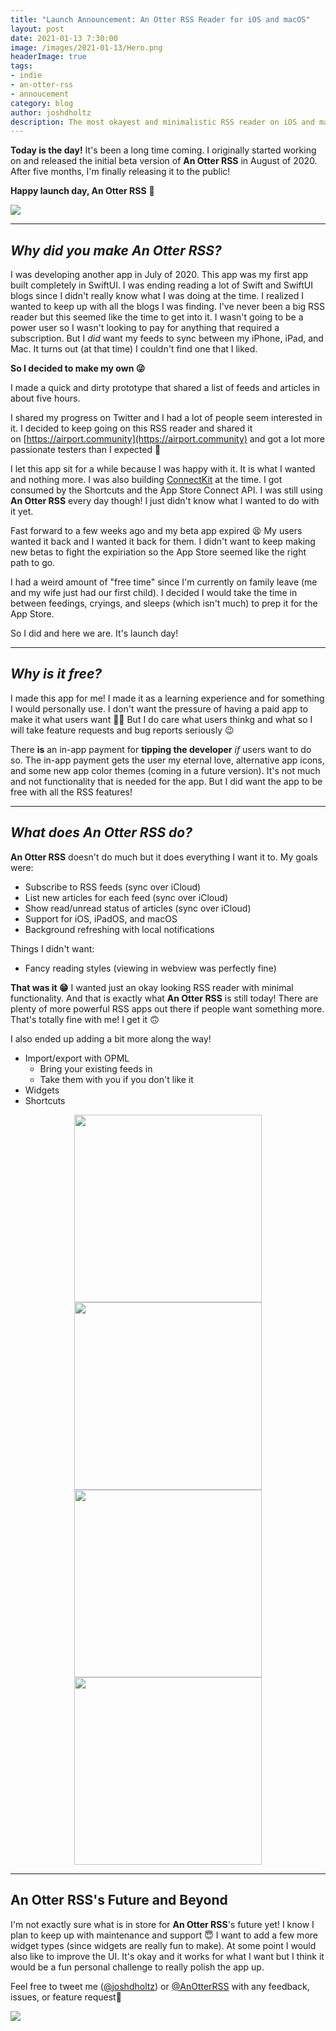 ```yaml
---
title: "Launch Announcement: An Otter RSS Reader for iOS and macOS"
layout: post
date: 2021-01-13 7:30:00
image: /images/2021-01-13/Hero.png
headerImage: true
tags:
- indie
- an-otter-rss
- annoucement
category: blog
author: joshdholtz
description: The most okayest and minimalistic RSS reader on iOS and macOS
---
```


**Today is the day!** It's been a long time coming. I originally started working on and released the initial beta version of <strong>An Otter RSS</strong> in August of 2020. After five months, I'm finally releasing it to the public!

**Happy launch day, An Otter RSS** 🥳

<a href="https://apps.apple.com/us/app/an-otter-rss-reader/id1529696614" target="_blank">
  <img src="/images/Download_on_App_Store.svg"/>
</a>

<hr/>

## _Why did you make An Otter RSS?_

I was developing another app in July of 2020. This app was my first app built completely in SwiftUI. I was ending reading a lot of Swift and SwiftUI blogs since I didn't really know what I was doing at the time. I realized I wanted to keep up with all the blogs I was finding. I've never been a big RSS reader but this seemed like the time to get into it. I wasn't going to be a power user so I wasn't looking to pay for anything that required a subscription. But I _did_ want my feeds to sync between my iPhone, iPad, and Mac. It turns out (at that time) I couldn't find one that I liked.

**So I decided to make my own 😜**

I made a quick and dirty prototype that shared a list of feeds and articles in about five hours. 

I shared my progress on Twitter and I had a lot of people seem interested in it. I decided to keep going on this RSS reader and shared it on [https://airport.community](https://airport.community) and got a lot more passionate testers than I expected 🥳

I let this app sit for a while because I was happy with it. It is what I wanted and nothing more. I was also building [ConnectKit](https://connectkit.app) at the time. I got consumed by the Shortcuts and the App Store Connect API. I was still using <strong>An Otter RSS</strong> every day though! I just didn't know what I wanted to do with it yet.

Fast forward to a few weeks ago and my beta app expired 😫 My users wanted it back and I wanted it back for them. I didn't want to keep making new betas to fight the expiriation so the App Store seemed like the right path to go.

I had a weird amount of "free time" since I'm currently on family leave (me and my wife just had our first child). I decided I would take the time in between feedings, cryings, and sleeps (which isn't much) to prep it for the App Store.

So I did and here we are. It's launch day!

<hr/>

## _Why is it free?_

I made this app for me! I made it as a learning experience and for something I would personally use. I don't want the pressure of having a paid app to make it what users want 🤷‍♂️ But I do care what users thinkg and what so I will take feature requests and bug reports seriously 😉

There **is** an in-app payment for **tipping the developer** _if_ users want to do so. The in-app payment gets the user my eternal love, alternative app icons, and some new app color themes (coming in a future version). It's not much and not functionality that is needed for the app. But I did want the app to be free with all the RSS features!

<hr/>

## _What does An Otter RSS do?_

<strong>An Otter RSS</strong> doesn't do much but it does everything I want it to. My goals were:

- Subscribe to RSS feeds (sync over iCloud)
- List new articles for each feed (sync over iCloud)
- Show read/unread status of articles (sync over iCloud)
- Support for iOS, iPadOS, and macOS
- Background refreshing with local notifications

Things I didn't want:

- Fancy reading styles (viewing in webview was perfectly fine)

**That was it 😁** I wanted just an okay looking RSS reader with minimal functionality. And that is exactly what <strong>An Otter RSS</strong> is still today! There are plenty of more powerful RSS apps out there if people want something more. That's totally fine with me! I get it 🙃

I also ended up adding a bit more along the way!

- Import/export with OPML
  - Bring your existing feeds in
  - Take them with you if you don't like it
- Widgets
- Shortcuts

<div style="text-align: center;">
  <img width="300" src="/images/2021-01-13/screenshot-feeds.png"/>
</div>

<div style="text-align: center;">
  <img width="300" src="/images/2021-01-13/screenshot-articles.png"/>
</div>

<div style="text-align: center;">
  <img width="300" src="/images/2021-01-13/screenshot-article.png"/>
</div>

<div style="text-align: center;">
  <img width="300" src="/images/2021-01-13/screenshot-widgets.png"/>
</div>

<hr/>

## An Otter RSS's Future and Beyond

I'm not exactly sure what is in store for <strong>An Otter RSS</strong>'s future yet! I know I plan to keep up with maintenance and support 😇 I want to add a few more widget types (since widgets are really fun to make). At some point I would also like to improve the UI. It's okay and it works for what I want but I think it would be a fun personal challenge to really polish the app up.

Feel free to tweet me ([@joshdholtz](https://twitter.com/joshdholtz)) or [@AnOtterRSS](https://twitter.com/AnOtterRSS) with any feedback, issues, or feature request🥳

<a href="https://apps.apple.com/us/app/an-otter-rss-reader/id1529696614" target="_blank">
  <img src="/images/Download_on_App_Store.svg"/>
</a>
